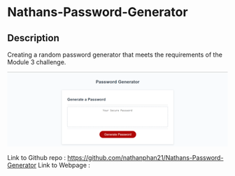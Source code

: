 # Nathans-Password-Generator

## Description
Creating a random password generator that meets the requirements of the Module 3 challenge. 

![WebScreenshot](/Develop/image.png)

Link to Github repo : https://github.com/nathanphan21/Nathans-Password-Generator
Link to Webpage : 